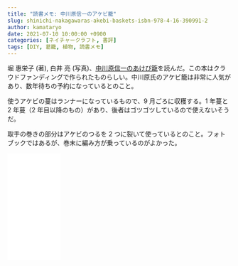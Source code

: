 ```yaml
---
title: "読書メモ: 中川原信一のアケビ籠"
slug: shinichi-nakagawaras-akebi-baskets-isbn-978-4-16-390991-2
author: kamataryo
date: 2021-07-10 10:00:00 +0900
categories: [ネイチャークラフト, 書評]
tags: [DIY, 葛籠, 植物, 読書メモ]
---
```

堀 惠栄子 (著), 白井 亮 (写真)、[中川原信一のあけび籠](https://amzn.to/3hwypWl)を読んだ。この本はクラウドファンディングで作られたものらしい。中川原氏のアケビ籠は非常に人気があり、数年待ちの予約になっているとのこと。

使うアケビの蔓はランナーになっているもので、9 月ごろに収穫する。1 年蔓と 2 年蔓（2 年目以降のもの）があり、後者はゴツゴツしているので使えないそうだ。

取手の巻きの部分はアケビのつるを 2 つに裂いて使っているとのこと。フォトブックではあるが、巻末に編み方が乗っているのがよかった。

<iframe style="width:120px;height:240px;" marginwidth="0" marginheight="0" scrolling="no" frameborder="0" src="//rcm-fe.amazon-adsystem.com/e/cm?lt1=_blank&bc1=000000&IS2=1&bg1=FFFFFF&fc1=000000&lc1=0000FF&t=kamataryo09-22&language=ja_JP&o=9&p=8&l=as4&m=amazon&f=ifr&ref=as_ss_li_til&asins=B07PBYWRCX&linkId=0c54f063a87961b703b6978284100ef3"></iframe>
